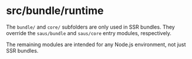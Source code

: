 # src/bundle/runtime

The `bundle/` and `core/` subfolders are only used in SSR bundles. They override the `saus/bundle` and `saus/core` entry modules, respectively.

The remaining modules are intended for any Node.js environment, not just SSR bundles.
